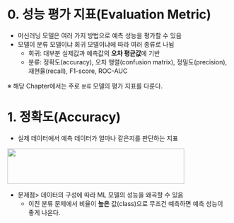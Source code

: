 # **0. 성능 평가 지표(Evaluation Metric)**
- 머신러닝 모델은 여러 가지 방법으로 예측 성능을 평가할 수 있음
- 모델이 분류 모델이냐 회귀 모델이냐에 따라 여러 종류로 나뉨
  - 회귀: 대부분 실제값과 예측값의 **오차 평균값**에 기반
  - 분류: 정확도(accuracy), 오차 행렬(confusion matrix), 정밀도(precision), 재현율(recall), F1-score, ROC-AUC

※ 해당 Chapter에서는 주로 ```분류``` 모델의 평가 지표를 다룬다.

# **1. 정확도(Accuracy)**
- 실제 데이터에서 예측 데이터가 얼마나 같은지를 판단하는 지표

<img src = "https://user-images.githubusercontent.com/98953721/231069958-d68345ca-8427-4833-b761-b21c00b58ee1.png" width = 400 height = 80>

- 문제점> 데이터의 구성에 따라 ML 모델의 성능을 왜곡할 수 있음
  - 이진 분류 문제에서 비율이 **높은** 값(class)으로 무조건 예측하면 예측 성능이 좋게 나온다. 

